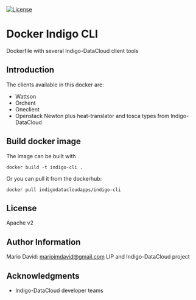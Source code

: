[![License](http://img.shields.io/:license-apache-blue.svg?style=flat-square)](http://www.apache.org/licenses/LICENSE-2.0.html)

Docker Indigo CLI
=================

Dockerfile with several Indigo-DataCloud client tools


Introduction
------------

The clients available in this docker are:

* Wattson
* Orchent
* Oneclient
* Openstack Newton plus heat-translator and tosca types from Indigo-DataCloud

Build docker image
------------------

The image can be built with
```
docker build -t indigo-cli .
```

Or you can pull it from the dockerhub:
```
docker pull indigodatacloudapps/indigo-cli
```

License
-------

Apache v2

Author Information
------------------

Mario David: mariojmdavid@gmail.com
LIP and Indigo-DataCloud project

Acknowledgments
---------------

* Indigo-DataCloud developer teams

